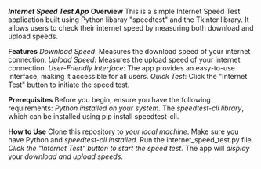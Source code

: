 _**Internet Speed Test App**_
**Overview**
This is a simple Internet Speed Test application built using Python libaray "speedtest" and the Tkinter library. It allows users to check their internet speed by measuring both download and upload speeds.

**Features**
_Download Speed_: Measures the download speed of your internet connection.
_Upload Speed_: Measures the upload speed of your internet connection.
_User-Friendly Interface_: The app provides an easy-to-use interface, making it accessible for all users.
_Quick Test_: Click the "Internet Test" button to initiate the speed test.

**Prerequisites**
Before you begin, ensure you have the following requirements:
_Python installed on your system._
The _speedtest-cli library_, which can be installed using pip install speedtest-cli.

**How to Use**
Clone this repository to _your local machine_.
Make sure you have Python and _speedtest-cli installed_.
Run the internet_speed_test.py file.
_Click the "Internet Test" button to start the speed test._
The app will _display_ your _download and upload speeds_.
